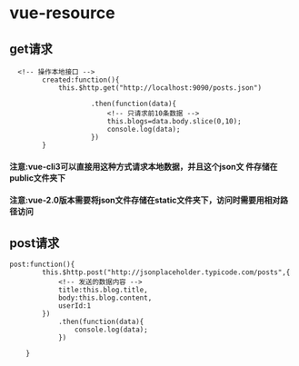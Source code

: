 # vue-resource

## get请求

```
  <!-- 操作本地接口 -->
		created:function(){
			this.$http.get("http://localhost:9090/posts.json")

					.then(function(data){
						<!-- 只请求前10条数据 -->
						this.blogs=data.body.slice(0,10);
						console.log(data);
					})
		}
```

#### 注意:vue-cli3可以直接用这种方式请求本地数据，并且这个json文			件存储在public文件夹下

#### 注意:vue-2.0版本需要将json文件存储在static文件夹下，访问时需要用相对路径访问


## post请求

```
post:function(){
  		this.$http.post("http://jsonplaceholder.typicode.com/posts",{
  			<!-- 发送的数据内容 -->
  			title:this.blog.title,
  			body:this.blog.content,
  			userId:1
  		})
  			.then(function(data){
  				console.log(data);
  			})

  	}
```